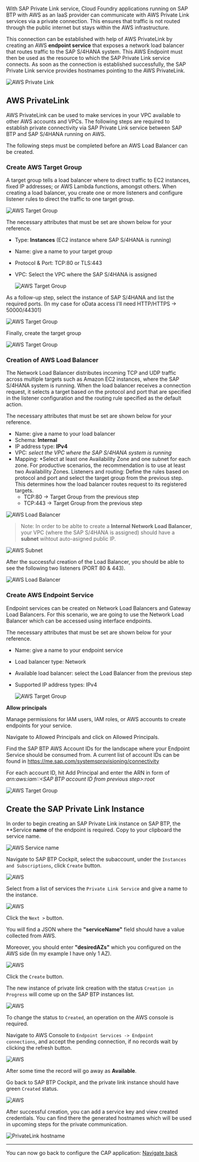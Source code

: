 
With SAP Private Link service, Cloud Foundry applications running on SAP BTP with AWS as an IaaS provider can communicate with AWS Private Link services via a private connection. This ensures that traffic is not routed through the public internet but stays within the AWS infrastructure.

This connection can be established with help of AWS PrivateLink by creating an AWS **endpoint service** that exposes a network load balancer that routes traffic to the SAP S/4HANA system. This AWS Endpoint must then be used as the resource to which the SAP Private Link service connects. As soon as the connection is established successfully, the SAP Private Link service provides hostnames pointing to the AWS PrivateLink.


![AWS Private Link](images/aws-private-link.png)



## AWS PrivateLink 
AWS PrivateLink can be used to make services in your VPC available to other AWS accounts and VPCs.
The following steps are required to establish private connectivity via SAP Private Link service between SAP BTP and SAP S/4HANA running on AWS.

The following steps must be completed before an AWS Load Balancer can be created.

### Create AWS Target Group
A target group tells a load balancer where to direct traffic to EC2 instances, fixed IP addresses; or AWS Lambda functions, amongst others. When creating a load balancer, you create one or more listeners and configure listener rules to direct the traffic to one target group.

   ![AWS Target Group](images/aws-tg.png)

The necessary attributes that must be set are shown below for your reference.
- Type: **Instances** (EC2 instance where SAP S/4HANA is running)
- Name: give a name to your target group 
- Protocol & Port: TCP:80 or TLS:443
- VPC: Select the VPC where the SAP S/4HANA is assigned
 
    ![AWS Target Group](images/aws-tg-2.png)

As a follow-up step, select the instance of SAP S/4HANA and list the required ports. (In my case for oData access I'll need HTTP/HTTPS -> 50000/44301)

 ![AWS Target Group](images/aws-tg-3.png)

Finally, create the target group

  ![AWS Target Group](images/aws-tg-4.png)

### Creation of AWS Load Balancer

The Network Load Balancer distributes incoming TCP and UDP traffic across multiple targets such as Amazon EC2 instances, where the SAP S/4HANA system is running. When the load balancer receives a connection request, it selects a target based on the protocol and port that are specified in the listener configuration and the routing rule specified as the default action.

The necessary attributes that must be set are shown below for your reference.
- Name: give a name to your load balancer
- Schema: **Internal**
- IP address type: **IPv4**
- VPC: *select the VPC where the SAP S/4HANA system is running*
- Mapping: *Select at least one Availability Zone and one subnet for each zone. For productive scenarios, the recommendation is to use at least two Availability Zones.
Listeners and routing: Define the rules based on protocol and port and select the target group from the previous step. This determines how the load balancer routes request to its registered targets.
  - TCP:80 -> Target Group from the previous step
  - TCP:443 -> Target Group from the previous step

![AWS Load Balancer](images/aws-lb.png)

>Note: In order to be ablte to create a **Internal Network Load Balancer**, your VPC (where the SAP S/4HANA is assigned) should have a **subnet** wihtout auto-asigned public IP.

  ![AWS Subnet](images/aws-subnet.png)

After the successful creation of the Load Balancer, you should be able to see the following two listeners (PORT 80 & 443).
  
  ![AWS Load Balancer](images/aws-listeners.png)


### Create AWS Endpoint Service

Endpoint services can be created on Network Load Balancers and Gateway Load Balancers. For this scenario, we are going to use the Network Load Balancer which can be accessed using interface endpoints.

The necessary attributes that must be set are shown below for your reference.
- Name: give a name to your endpoint service 
- Load balancer type: Network
- Available load balancer: select the Load Balancer from the previous step
- Supported IP address types: IPv4

    ![AWS Target Group](images/aws-eps.png)

**Allow principals**

Manage permissions for IAM users, IAM roles, or AWS accounts to create endpoints for your service.

Navigate to Allowed Principals and click on Allowed Principals.

Find the SAP BTP AWS Account IDs for the landscape where your Endpoint Service should be consumed from. A current list of account IDs can be found in <https://me.sap.com/systemsprovisioning/connectivity>

For each account ID, hit Add Principal and enter the ARN in form of _arn:aws:iam::\<SAP BTP account ID from previous step\>:root_

![AWS Target Group](images/aws-principals.png)


## Create the SAP Private Link Instance

In order to begin creating an SAP Private Link instance on SAP BTP, the **Service **name** of the endpoint is required.
Copy to your clipboard the service name.

![AWS Service name](images/aws-service-name.png)

Navigate to SAP BTP Cockpit, select the subaccount, under the <code>Instances and Subscriptions</code>, click <code>Create</code> button.

![AWS](images/btp-2.png)

Select from a list of services the <code>Private Link Service</code> and give a name to the instance.

![AWS](images/btp-instance-1.png)

Click the <code>Next ></code> button.

You will find a JSON where the **"serviceName"** field should have a value collected from AWS.

Moreover, you should enter **"desiredAZs"** which you configured on the AWS side (In my example I have only 1 AZ).

![AWS](images/btp-instance-2.png)

Click the <code>Create</code> button.

The new instance of private link creation with the status <code>Creation in Progress</code> will come up on the SAP BTP instances list.

![AWS](images/btp-instance-3.png)

To change the status to <code>Created</code>, an operation on the AWS console is required.

Navigate to AWS Console to <code>Endpoint Services -> Endpoint connections</code>, and accept the pending connection, if no records wait by clicking the refresh button. 

![AWS](images/aws-accept-pending.png)

After some time the record will go away as **Available**.

Go back to SAP BTP Cockpit, and the private link instance should have green <code>Created</code> status.

![AWS](images/btp-instance-4.png)

After successful creation, you can add a service key and view created credentials. You can find there the generated hostnames which will be used in upcoming steps for the private communication. 

![PrivateLink hostname](images/btp-credentials.png)

--- 

You can now go back to configure the CAP application: [Navigate back](./privatelink.md)

